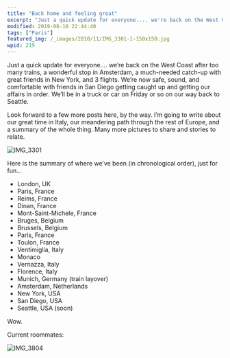 ```yaml
---
title: "Back home and feeling great"
excerpt: "Just a quick update for everyone.... we're back on the West Coast after too many trains, a wonderful stop in Amsterdam, a much-needed catch-up with great friends in New York, and 3 flights. We're now safe, sound, and comfortable with friends in San Diego getting caught up and getting our affairs in order. "
modified: 2019-08-10 22:44:40
tags: ["Paris"]
featured_img: /_images/2010/11/IMG_3301-1-150x150.jpg
wpid: 219
---
```



Just a quick update for everyone…. we’re back on the West Coast after too many trains, a wonderful stop in Amsterdam, a much-needed catch-up with great friends in New York, and 3 flights. We’re now safe, sound, and comfortable with friends in San Diego getting caught up and getting our affairs in order. We’ll be in a truck or car on Friday or so on our way back to Seattle.

Look forward to a few more posts here, by the way. I’m going to write about our great time in Italy, our meandering path through the rest of Europe, and a summary of the whole thing. Many more pictures to share and stories to relate.

![](/_images/2010/11/IMG_3301.jpg "IMG_3301")

Here is the summary of where we’ve been (in chronological order), just for fun…

- London, UK
- Paris, France
- Reims, France
- Dinan, France
- Mont-Saint-Michele, France
- Bruges, Belgium
- Brussels, Belgium
- Paris, France
- Toulon, France
- Ventimiglia, Italy
- Monaco
- Vernazza, Italy
- Florence, Italy
- Munich, Germany (train layover)
- Amsterdam, Netherlands
- New York, USA
- San Diego, USA
- Seattle, USA (soon)

Wow.

Current roommates:

![](/_images/2010/11/IMG_3804.jpg "IMG_3804")
